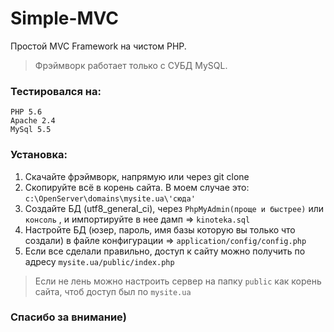 # Simple-MVC
Простой MVC Framework на чистом PHP.
> Фрэймворк работает только с СУБД MySQL. 
### Тестировался на:
```
PHP 5.6
Apache 2.4
MySql 5.5
```

### Установка:
1. Скачайте фрэймворк, напрямую или через git clone
2. Скопируйте всё в корень сайта. В моем случае это: `c:\OpenServer\domains\mysite.ua\'сюда'`
3. Создайте БД (utf8_general_ci), через `PhpMyAdmin(проще и быстрее)` или `консоль` , и импортируйте в нее дамп => `kinoteka.sql`
4. Настройте БД (юзер, пароль, имя базы которую вы только что создали) в файле конфигурации => `application/config/config.php`
5. Если все сделали правильно, доступ к сайту можно получить по адресу `mysite.ua/public/index.php`
> Если не лень можно настроить сервер на папку `public` как корень сайта, чтоб доступ был по `mysite.ua`
### Спасибо за внимание)
